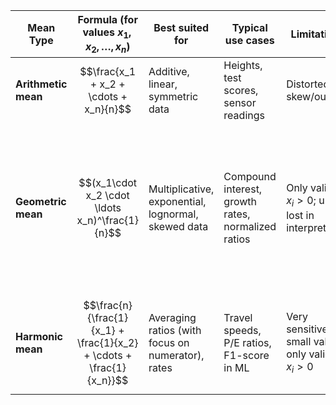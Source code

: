 
| Mean Type           | Formula (for values $x_1, x_2, …, x_n$)                              | Best suited for                                     | Typical use cases                                  | Limitations                                              | Notes                                                                                                                                        |
| ------------------- | -------------------------------------------------------------------- | --------------------------------------------------- | -------------------------------------------------- | -------------------------------------------------------- | -------------------------------------------------------------------------------------------------------------------------------------------- |
| **Arithmetic mean** | $$\frac{x_1 + x_2 + \cdots + x_n}{n}$$                               | Additive, linear, symmetric data                    | Heights, test scores, sensor readings              | Distorted by skew/outliers                               |                                                                                                                                              |
| **Geometric mean**  | $$(x_1\cdot x_2 \cdot \ldots x_n)^\frac{1}{n}$$                      | Multiplicative, exponential, lognormal, skewed data | Compound interest, growth rates, normalized ratios | Only valid for $x_i>0$; units lost in interpretation     | Make sure all your rates are expressed as multiplicative factors greater than 0 (i.e., <br>$x_i = 1+𝑟_i$) rather than percentages directly. |
| **Harmonic mean**   | $$\frac{n}{\frac{1}{x_1} + \frac{1}{x_2} + \cdots + \frac{1}{x_n}}$$ | Averaging ratios (with focus on numerator), rates   | Travel speeds, P/E ratios, F1-score in ML          | Very sensitive to small values; only valid for $x_i > 0$ | 0                                                                                                                                            |
